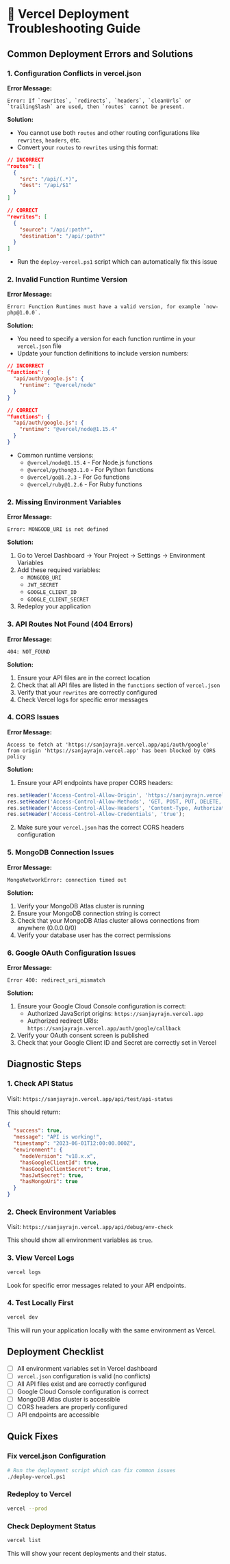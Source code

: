 # 🔧 Vercel Deployment Troubleshooting Guide

## Common Deployment Errors and Solutions

### 1. Configuration Conflicts in vercel.json

**Error Message:**
```
Error: If `rewrites`, `redirects`, `headers`, `cleanUrls` or `trailingSlash` are used, then `routes` cannot be present.
```

**Solution:**
- You cannot use both `routes` and other routing configurations like `rewrites`, `headers`, etc.
- Convert your `routes` to `rewrites` using this format:

```json
// INCORRECT
"routes": [
  {
    "src": "/api/(.*)",
    "dest": "/api/$1"
  }
]

// CORRECT
"rewrites": [
  {
    "source": "/api/:path*",
    "destination": "/api/:path*"
  }
]
```

- Run the `deploy-vercel.ps1` script which can automatically fix this issue

### 2. Invalid Function Runtime Version

**Error Message:**
```
Error: Function Runtimes must have a valid version, for example `now-php@1.0.0`.
```

**Solution:**
- You need to specify a version for each function runtime in your `vercel.json` file
- Update your function definitions to include version numbers:

```json
// INCORRECT
"functions": {
  "api/auth/google.js": {
    "runtime": "@vercel/node"
  }
}

// CORRECT
"functions": {
  "api/auth/google.js": {
    "runtime": "@vercel/node@1.15.4"
  }
}
```

- Common runtime versions:
  - `@vercel/node@1.15.4` - For Node.js functions
  - `@vercel/python@3.1.0` - For Python functions
  - `@vercel/go@1.2.3` - For Go functions
  - `@vercel/ruby@1.2.6` - For Ruby functions

### 2. Missing Environment Variables

**Error Message:**
```
Error: MONGODB_URI is not defined
```

**Solution:**
1. Go to Vercel Dashboard → Your Project → Settings → Environment Variables
2. Add these required variables:
   - `MONGODB_URI`
   - `JWT_SECRET`
   - `GOOGLE_CLIENT_ID`
   - `GOOGLE_CLIENT_SECRET`
3. Redeploy your application

### 3. API Routes Not Found (404 Errors)

**Error Message:**
```
404: NOT_FOUND
```

**Solution:**
1. Ensure your API files are in the correct location
2. Check that all API files are listed in the `functions` section of `vercel.json`
3. Verify that your `rewrites` are correctly configured
4. Check Vercel logs for specific error messages

### 4. CORS Issues

**Error Message:**
```
Access to fetch at 'https://sanjayrajn.vercel.app/api/auth/google' from origin 'https://sanjayrajn.vercel.app' has been blocked by CORS policy
```

**Solution:**
1. Ensure your API endpoints have proper CORS headers:
```javascript
res.setHeader('Access-Control-Allow-Origin', 'https://sanjayrajn.vercel.app');
res.setHeader('Access-Control-Allow-Methods', 'GET, POST, PUT, DELETE, OPTIONS');
res.setHeader('Access-Control-Allow-Headers', 'Content-Type, Authorization');
res.setHeader('Access-Control-Allow-Credentials', 'true');
```

2. Make sure your `vercel.json` has the correct CORS headers configuration

### 5. MongoDB Connection Issues

**Error Message:**
```
MongoNetworkError: connection timed out
```

**Solution:**
1. Verify your MongoDB Atlas cluster is running
2. Ensure your MongoDB connection string is correct
3. Check that your MongoDB Atlas cluster allows connections from anywhere (0.0.0.0/0)
4. Verify your database user has the correct permissions

### 6. Google OAuth Configuration Issues

**Error Message:**
```
Error 400: redirect_uri_mismatch
```

**Solution:**
1. Ensure your Google Cloud Console configuration is correct:
   - Authorized JavaScript origins: `https://sanjayrajn.vercel.app`
   - Authorized redirect URIs: `https://sanjayrajn.vercel.app/auth/google/callback`
2. Verify your OAuth consent screen is published
3. Check that your Google Client ID and Secret are correctly set in Vercel

## Diagnostic Steps

### 1. Check API Status
Visit: `https://sanjayrajn.vercel.app/api/test/api-status`

This should return:
```json
{
  "success": true,
  "message": "API is working!",
  "timestamp": "2023-06-01T12:00:00.000Z",
  "environment": {
    "nodeVersion": "v18.x.x",
    "hasGoogleClientId": true,
    "hasGoogleClientSecret": true,
    "hasJwtSecret": true,
    "hasMongoUri": true
  }
}
```

### 2. Check Environment Variables
Visit: `https://sanjayrajn.vercel.app/api/debug/env-check`

This should show all environment variables as `true`.

### 3. View Vercel Logs
```bash
vercel logs
```

Look for specific error messages related to your API endpoints.

### 4. Test Locally First
```bash
vercel dev
```

This will run your application locally with the same environment as Vercel.

## Deployment Checklist

- [ ] All environment variables set in Vercel dashboard
- [ ] `vercel.json` configuration is valid (no conflicts)
- [ ] All API files exist and are correctly configured
- [ ] Google Cloud Console configuration is correct
- [ ] MongoDB Atlas cluster is accessible
- [ ] CORS headers are properly configured
- [ ] API endpoints are accessible

## Quick Fixes

### Fix vercel.json Configuration
```bash
# Run the deployment script which can fix common issues
./deploy-vercel.ps1
```

### Redeploy to Vercel
```bash
vercel --prod
```

### Check Deployment Status
```bash
vercel list
```

This will show your recent deployments and their status.